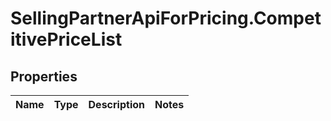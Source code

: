 # SellingPartnerApiForPricing.CompetitivePriceList

## Properties
Name | Type | Description | Notes
------------ | ------------- | ------------- | -------------


